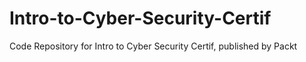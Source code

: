 # Intro-to-Cyber-Security-Certif
Code Repository for Intro to Cyber Security Certif, published by Packt
